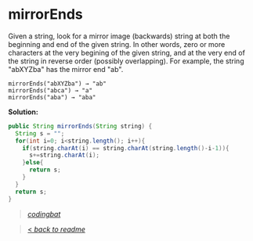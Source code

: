 # mirrorEnds

Given a string, look for a mirror image (backwards) string at both the beginning and end of the given string. In other words, zero or more characters at the very begining of the given string, and at the very end of the string in reverse order (possibly overlapping). For example, the string "abXYZba" has the mirror end "ab".

```
mirrorEnds("abXYZba") → "ab"
mirrorEnds("abca") → "a"
mirrorEnds("aba") → "aba"
```

**Solution:**

```java
public String mirrorEnds(String string) {
  String s = "";
  for(int i=0; i<string.length(); i++){
    if(string.charAt(i) == string.charAt(string.length()-i-1)){
      s+=string.charAt(i);
    }else{
      return s;
    }
  }
  return s;
}
```

> _[codingbat](https://codingbat.com/prob/p139411)_

> [< _back to readme_](/README.md)